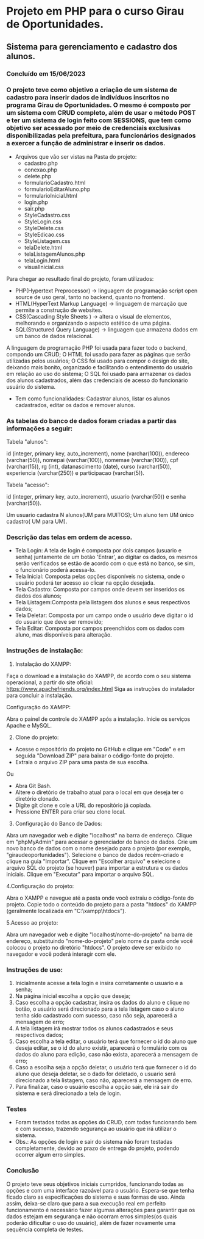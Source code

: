 # Projeto em PHP para o curso Girau de Oportunidades.
## Sistema para gerenciamento e cadastro dos alunos.
### Concluído em 15/06/2023

### O projeto teve como objetivo a criação de um sistema de cadastro para inserir dados de indivíduos inscritos no programa Girau de Oportunidades. O mesmo é composto por um sistema com CRUD completo, além de usar o método POST e ter um sistema de login feito com SESSIONS, que tem como objetivo ser acessado por meio de credenciais exclusivas  disponibilizadas pela prefeitura, para funcionários designados a exercer a função de administrar e inserir os dados.

- Arquivos que vão ser vistas na Pasta do projeto:
  - cadastro.php
  - conexao.php
  - delete.php
  - formularioCadastro.html
  - formularioEditarAluno.php
  - formularioInicial.html
  - login.php
  - sair.php
  - StyleCadastro.css
  - StyleLogin.css
  - StyleDelete.css
  - StyleEdicao.css
  - StyleListagem.css
  - telaDelete.html
  - telaListagemAlunos.php
  - telaLogin.html
  - visualInicial.css

Para chegar ao resultado final do projeto, foram utilizados:

- PHP(Hypertext Preprocessor) -> linguagem de programação script open source de uso geral, tanto no backend, quanto no frontend.
- HTML(HyperText Markup Language) -> linguagem de marcação que permite a construção de websites.
- CSS(Cascading Style Sheets ) -> altera o visual de elementos, melhorando e organizando o aspecto estético de uma página.
- SQL(Structured Query Language) -> linguagem que armazena dados em um banco de dados relacional.

A linguagem de programação PHP foi usada para fazer todo o backend, compondo um CRUD;
O HTML foi usado para fazer as páginas que serão utilizadas pelos usuários;
O CSS foi usado para compor o design do site, deixando mais bonito, organizado e facilitando o entendimento do usuário em relação ao uso do sistema;
O SQL foi usado para armazenar os dados dos alunos cadastrados, além das credenciais de acesso do funcionário usuário do sistema.


- Tem como funcionalidades: Cadastrar alunos, listar os alunos cadastrados, editar os dados e remover alunos.

### As tabelas do banco de dados foram criadas a partir das informações a seguir:
  
  Tabela "alunos":
  
   id (integer, primary key, auto_increment), nome (varchar(100)), endereco (varchar(50)), nomepai (varchar(100)), nomemae (varchar(100)), cpf (varchar(15)), rg (int), datanascimento (date), curso (varchar(50)), experiencia (varchar(250)) e participacao (varchar(5)).
  
Tabela "acesso":

  id (integer, primary key, auto_increment), usuario (varchar(50)) e senha (varchar(50)).


Um usuario cadastra N alunos(UM para MUITOS);
Um aluno tem UM único cadastro( UM para UM).


### Descrição das telas em ordem de acesso.

- Tela Login: A tela de login é composta por dois campos (usuario e senha) juntamente de um botão 'Entrar', ao digitar os dados, os mesmos serão verificados se estão de acordo com o que está no banco, se sim, o funcionário poderá acessa-lo.
- Tela Inicial: Composta pelas opções disponíveis no sistema, onde o usuário poderá ter acesso ao clicar na opção desejada.
- Tela Cadastro: Composta por campos onde devem ser inseridos os dados dos alunos;
- Tela Listagem:Composta pela listagem dos alunos e seus respectivos dados;
- Tela Deletar: Composta por um campo onde o usuário deve digitar o id do usuario que deve ser removido;
- Tela Editar: Composta por campos preenchidos com os dados com aluno, mas disponíveis para alteração.


### Instruções de instalação:

1. Instalação do XAMPP:

Faça o download e a instalação do XAMPP, de acordo com o seu sistema operacional, a partir do site oficial: https://www.apachefriends.org/index.html
Siga as instruções do instalador para concluir a instalação.

Configuração do XAMPP:

Abra o painel de controle do XAMPP após a instalação.
Inicie os serviços Apache e MySQL.

2. Clone do projeto:

- Acesse o repositório do projeto no GitHub e clique em "Code" e em seguida "Download ZIP" para baixar o código-fonte do projeto.
- Extraia o arquivo ZIP para uma pasta de sua escolha.

Ou 

- Abra Git Bash.
- Altere o diretório de trabalho atual para o local em que deseja ter o diretório clonado.
- Digite git clone e cole a URL do repositório já copiada.
- Pressione ENTER para criar seu clone local.

3. Configuração do Banco de Dados:

Abra um navegador web e digite "localhost" na barra de endereço.
Clique em "phpMyAdmin" para acessar o gerenciador do banco de dados.
Crie um novo banco de dados com o nome desejado para o projeto (por exemplo, "giraudeoportunidades").
Selecione o banco de dados recém-criado e clique na guia "Importar".
Clique em "Escolher arquivo" e selecione o arquivo SQL do projeto (se houver) para importar a estrutura e os dados iniciais.
Clique em "Executar" para importar o arquivo SQL.

4.Configuração do projeto:

Abra o XAMPP e navegue até a pasta onde você extraiu o código-fonte do projeto.
Copie todo o conteúdo do projeto para a pasta "htdocs" do XAMPP (geralmente localizada em "C:\xampp\htdocs").

5.Acesso ao projeto:

Abra um navegador web e digite "localhost/nome-do-projeto" na barra de endereço, substituindo "nome-do-projeto" pelo nome da pasta onde você colocou o projeto no diretório "htdocs".
O projeto deve ser exibido no navegador e você poderá interagir com ele.

### Instruções de uso:

  1. Inicialmente acesse a tela login e insira corretamente o usuario e a senha;
  2. Na página inicial escolha a opção que deseja;
  3. Caso escolha a opção cadastrar, insira os dados do aluno e clique no botão, o usuário será direcionado para a tela listagem caso o aluno tenha sido cadastrado com sucesso, caso não seja, aparecerá a mensagem de erro;
  4. A tela listagem irá mostrar todos os alunos cadastrados e seus respectivos dados;
  5. Caso escolha a tela editar, o usuário terá que fornecer o id do aluno que deseja editar, se o id do aluno existir, aparecerá o formulário com os dados do aluno para edição, caso não exista, aparecerá a mensagem de erro;
  6. Caso a escolha seja a opção deletar, o usuário terá que fornecer o id do aluno que deseja deletar, se o dado for deletado, o usuario será direcionado a tela listagem, caso não, aparecerá a mensagem de erro.
  7. Para finalizar, caso o usuário escolha a opção sair, ele irá sair do sistema e será direcionado a tela de login.


### Testes

- Foram testados todas as opções do CRUD, com todas funcionando bem e com sucesso, trazendo segurança ao usuário que irá utilizar o sistema.
- Obs.: As opções de login e sair do sistema não foram testadas completamente, devido ao prazo de entrega do projeto, podendo ocorrer algum erro simples.

### Conclusão

O projeto teve seus objetivos iniciais cumpridos, funcionando todas as opções e com uma interface razoável para o usuário. Espera-se que tenha ficado claro as especificações do sistema e suas formas de uso. Ainda assim, deixa-se claro que para a sua execução real em perfeito funcionamento é necessário fazer algumas alterações para garantir que os dados estejam em segurança e não ocorram erros simples(os quais poderão dificultar o uso do usuário), além de fazer novamente uma sequência completa de testes.
